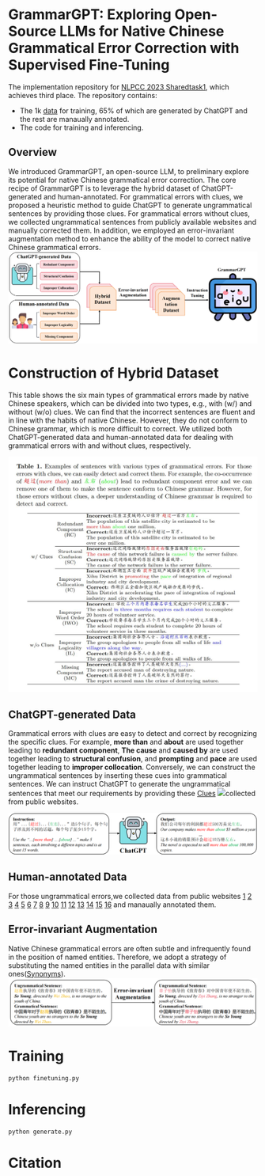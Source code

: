# GrammarGPT: Exploring Open-Source LLMs for Native Chinese Grammatical Error Correction with Supervised Fine-Tuning
The implementation repository for [NLPCC 2023 Sharedtask1](http://tcci.ccf.org.cn/conference/2023/taskdata.php), which achieves third place. The repository contains:
* The 1k [data](./pseudo_data/instruction.json) for training, 65% of which are generated by ChatGPT and the rest are manaually annotated.
* The code for training and inferencing.
## Overview
We introduced GrammarGPT, an open-source LLM, to preliminary explore its potential for native Chinese grammatical error correction. The core recipe of GrammarGPT is to leverage the hybrid dataset of ChatGPT-generated and human-annotated. For grammatical errors with clues, we proposed a heuristic method to guide ChatGPT to generate ungrammatical sentences by providing those clues. For grammatical errors without clues, we collected ungrammatical sentences from publicly available websites and manually corrected them. In addition, we employed an error-invariant augmentation method to enhance the ability of the model to correct native Chinese grammatical errors.
![](./assets/GrammarGPT.png)

# Construction of Hybrid Dataset

This table shows the six main types of grammatical errors made by native Chinese speakers, which can be divided into two types, e.g., with (w/) and without (w/o) clues. We can find that the incorrect sentences are fluent and in line with the habits of native Chinese. However, they do not conform to Chinese grammar, which is more difficult to correct. We utilized both ChatGPT-generated data and human-annotated data for dealing with grammatical errors with and without clues, respectively. 

![](./assets/ErrorTypes.jpg)



## ChatGPT-generated Data
Grammatical errors with clues are easy to detect and correct by recognizing the specific clues. For example, **more than** and **about** are used together leading to **redundant component**, **The cause** and **caused by** are used together leading to **structural confusion**, and **prompting** and **pace** are used together leading to **improper collocation**. Conversely, we can construct the ungrammatical sentences by inserting these cues into grammatical sentences. We can instruct ChatGPT to generate the ungrammatical sentences that meet our requirements by providing these [Clues](https://wenku.baidu.com/view/1ce351635727a5e9846a610e?aggId=e4e228d30166f5335a8102d276a20029bc646366&fr=catalogMain_text_ernie_recall_v1%3Awk_recommend_main_graph&_wkts_=1686039387317&bdQuery=%E5%86%97%E4%BD%99%E7%97%85%E5%8F%A5%E7%BB%83%E4%B9%A0)
![](ChatGPT.png)collected from public websites. 

![](./assets/ChatGPT-Generated.png)
## Human-annotated Data
For those ungrammatical errors,we collected data from public websites [1](https://wenku.baidu.com/view/1ce351635727a5e9846a610e?aggId=e4e228d30166f5335a8102d276a20029bc646366&fr=catalogMain_text_ernie_recall_v1%3Awk_recommend_main_graph&_wkts_=1686039387317&bdQuery=%E5%86%97%E4%BD%99%E7%97%85%E5%8F%A5%E7%BB%83%E4%B9%A0) [2](https://baijiahao.baidu.com/s?id=1675817725570818147&wfr=spider&for=pc) [3](https://easylearn.baidu.com/edu-page/tiangong/exercisedetail?id=174470eef8c75fbfc77db25d&from=search-duoti_pc-xiti_Detail_pc) [4](http://bj.xdf.cn/zhongkao/chuer/zhidao/134300.html) [5](http://bj.xdf.cn/zhongkao/chuer/zhidao/134299.html) [6](https://www.yueyeche.com.cn/zhjx/202207/19911.html) [7](https://mp.weixin.qq.com/s?__biz=MzI0NzE5NDI2MA==&mid=2652204429&idx=2&sn=6db3a396e1f1da2a56185917e8459d71&chksm=f2527a76c525f3600808e041222a6a78a49817314ad69603ab48129d31492a60b6920c8ac736&scene=27) [8](https://mp.weixin.qq.com/s?__biz=MzUzMDQ2MTM4OQ==&mid=2247557713&idx=4&sn=50caf0d739fd625a277e0d88fd97e1e8&chksm=fa52c5f3cd254ce57609af3da2a21e6fd0c7cdbb45d6a41cb3168c0e7e57b23b825508433d6e&scene=27) [9](https://wenku.baidu.com/view/5c9798cd961ea76e58fafab069dc5022aaea46f2.html?fr=aladdin664466&ind=3&_wkts_=1686039743632&bdQuery=%E5%8F%A5%E5%BC%8F%E6%9D%82%E7%B3%85) [10](https://zhuanlan.zhihu.com/p/479275444) [11](https://www.zszzs.com/wendang/qitafanwen/54091.html) [12](https://mp.weixin.qq.com/s?__biz=MzU4NTc3MzkwMw==&mid=2247500319&idx=3&sn=6ba362341e8f5543a8bb815e3a1657bd&chksm=fd87e43fcaf06d29a7486e45fa98215710987154fe9fcd58df33a4abf676699be2d44c293646&scene=27) [13](https://baijiahao.baidu.com/s?id=1742587369710610978&wfr=spider&for=pc) [14](https://mp.weixin.qq.com/s/DQnlXE_bKrSmTUVqTesqIg) [15](https://baijiahao.baidu.com/s?id=1617092703098480309&wfr=spider&for=pc) [16](https://www.renrendoc.com/paper/208183328.html) and manaually annotated them.

## Error-invariant Augmentation
Native Chinese grammatical errors are often subtle and infrequently found in the position of named entities. Therefore, we adopt a strategy of substituting the named entities in the parallel data with similar ones([Synonyms](https://github.com/chatopera/Synonyms)).
![](./assets/Augmentation.png)

  # Training
```
python finetuning.py
```
# Inferencing
```
python generate.py
```

# Citation
```

```

